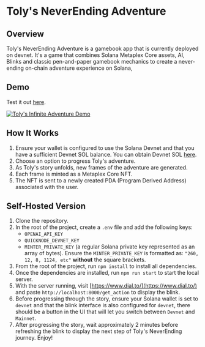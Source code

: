 # Toly's NeverEnding Adventure

## Overview

Toly's NeverEnding Adventure is a gamebook app that is currently deployed on devnet. It's a game that combines Solana Metaplex Core assets, AI, Blinks and classic pen-and-paper gamebook mechanics to create a never-ending on-chain adventure experience on Solana,

## Demo

Test it out [here](https://dial.to/?action=solana-action%3Ahttps%3A%2F%2Fgamebook-solana.onrender.com%2Fget_action&cluster=devnet).

[![Toly's Infinite Adventure Demo](https://img.youtube.com/vi/wgEKM16DF10/0.jpg)](https://www.youtube.com/watch?v=wgEKM16DF10)

## How It Works

1. Ensure your wallet is configured to use the Solana Devnet and that you have a sufficient Devnet SOL balance. You can obtain Devnet SOL [here](https://faucet.solana.com/).
2. Choose an option to progress Toly's adventure.
3. As Toly's story unfolds, new frames of the adventure are generated.
4. Each frame is minted as a Metaplex Core NFT.
5. The NFT is sent to a newly created PDA (Program Derived Address) associated with the user.

## Self-Hosted Version  

1. Clone the repository.  
2. In the root of the project, create a `.env` file and add the following keys:  
   - `OPENAI_API_KEY`  
   - `QUICKNODE_DEVNET_KEY`  
   - `MINTER_PRIVATE_KEY` (a regular Solana private key represented as an array of bytes). Ensure the `MINTER_PRIVATE_KEY` is formatted as: `"260, 12, 8, 1124, etc"` **without** the square brackets.  
3. From the root of the project, run `npm install` to install all dependencies.  
4. Once the dependencies are installed, run `npm run start` to start the local server.  
5. With the server running, visit [https://www.dial.to/](https://www.dial.to/) and paste `http://localhost:8000/get_action` to display the blink.  
6. Before progressing through the story, ensure your Solana wallet is set to `devnet` and that the blink interface is also configured for `devnet`, there should be a button in the UI that will let you switch between `Devnet` and `Mainnet`.  
7. After progressing the story, wait approximately 2 minutes before refreshing the blink to display the next step of Toly's NeverEnding journey. Enjoy!
